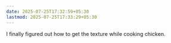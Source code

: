 ```yaml
---
date: 2025-07-25T17:32:59+05:30
lastmod: 2025-07-25T17:33:29+05:30
---
```


I finally figured out how to get the texture while cooking chicken.
